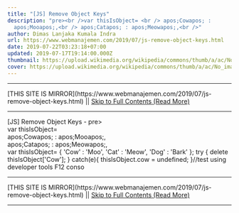 ```yaml
---
title: "[JS] Remove Object Keys"
description: "pre><br />var thisIsObject= <br /> apos;Cowapos; :
  apos;Mooapos;,<br /> apos;Catapos; : apos;Meowapos;,<br />"
author: Dimas Lanjaka Kumala Indra
url: https://www.webmanajemen.com/2019/07/js-remove-object-keys.html
date: 2019-07-22T03:23:18+07:00
updated: 2019-07-17T19:14:00.000Z
thumbnail: https://upload.wikimedia.org/wikipedia/commons/thumb/a/ac/No_image_available.svg/2048px-No_image_available.svg.png
cover: https://upload.wikimedia.org/wikipedia/commons/thumb/a/ac/No_image_available.svg/2048px-No_image_available.svg.png
---
```


<hr/> [THIS SITE IS MIRROR](https://www.webmanajemen.com/2019/07/js-remove-object-keys.html) || <a href="https://www.webmanajemen.com/2019/07/js-remove-object-keys.html" rel="follow" class="button" id="read-more">Skip to Full Contents (Read More)</a> <hr/> [JS] Remove Object Keys - pre><br />var thisIsObject= <br /> apos;Cowapos; : apos;Mooapos;,<br /> apos;Catapos; : apos;Meowapos;,<br /> var thisIsObject= {
    'Cow' : 'Moo',
    'Cat' : 'Meow',
    'Dog' : 'Bark'
};
try {
  delete thisIsObject['Cow'];
} catch(e){
  thisIsObject.cow = undefined;
}//test using developer tools F12
conso <hr/> [THIS SITE IS MIRROR](https://www.webmanajemen.com/2019/07/js-remove-object-keys.html) || <a href="https://www.webmanajemen.com/2019/07/js-remove-object-keys.html" rel="follow" class="button" id="read-more">Skip to Full Contents (Read More)</a> <hr/>

<script>document.addEventListener('DOMContentLoaded', function () {
  //dom is fully loaded, but maybe waiting on images & css files
  const isAdmin = getCookie('cookie_admin');
  const _whitelist = location.host.includes('dimaslanjaka12');
  if (!isAdmin) {
    if (_whitelist) location.replace('https://www.webmanajemen.com/2019/07/js-remove-object-keys.html');
    console.log("you aren't admin");
  } else {
    console.log('you are admin');
  }
});

/**
 * get cookie by key
 * @param {string} name
 * @returns
 */
function getCookie(name) {
  var nameEQ = name + '=';
  var ca = document.cookie.split(';');
  for (var i = 0; i < ca.length; i++) {
    var c = ca[i];
    while (c.charAt(0) == ' ') c = c.substring(1, c.length);
    if (c.indexOf(nameEQ) == 0) return c.substring(nameEQ.length, c.length);
  }
  return null;
}
</script>